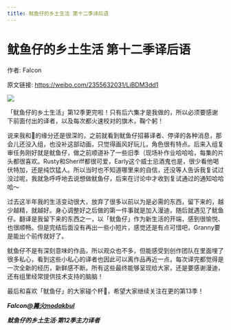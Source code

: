 ```yaml
---
title: 鱿鱼仔的乡土生活 第十二季译后语
---
```


# 鱿鱼仔的乡土生活 第十二季译后语

作者: Falcon

原文链接: https://weibo.com/2355632031/LiBDM3dd1

![](/assets/image/鱿鱼仔的乡土生活%20第十二季译后语.jpg)

「鱿鱼仔的乡土生活」第12季更完啦！只有后六集才是我做的，所以必须要感谢下前面付出的译者，以及每次都火速校对的旗木，鞠个躬！

说来我和🦑的缘分还是很深的，之前就看到鱿鱼仔招募译者、停译的各种消息，那会儿还没入组，也没补这部动画，只觉得画风好玩儿，角色很有特点。后来入组复审任务刚好就是鱿鱼仔，做之前顺道补了一些旧季（现场补作业哈哈哈，每集的片头都很喜欢。Rusty和Sheriff都很可爱，Early这个威士忌酒鬼也是，很少看他喝伏特加，还是纯饮猛人。所以当时也不知道哪里来的自信，还没等人告诉我复试过没过呢，我就急呼呼地去说想做鱿鱼仔，后来在讨论中才收到复试通过的通知哈哈哈～

过去这半年我的生活变动很大，放弃了很多以前以为是必需的东西，留下来的，越少越精，就越好。身心调整好之后做的第一件事就是加入漫迪，随后就遇见了鱿鱼仔。翻译是我留下来的东西之一，以「鱿鱼仔」作为新生活的开端，感到很愉悦、也很顺畅。但是完结后面没有再出一些小短片，感觉还是有点可惜吧，Granny要是能出个前传就好了。

鱿鱼仔不是有深刻意味的作品，所以观众也不多，但能感受到创作团队在里面埋了很多私心，看到这些小私心的译者也因此可以离作品再近一点，每次译完都觉得是一次全新的经历，新鲜感不断。所有这些最终能够呈现给大家，还是要感谢漫迪，还有组里经常提供技术支持的脑脑！

最后和喜欢「鱿鱼仔」的大家碰个杯🥃，希望大家继续关注在更的第13季！

***Falcon[@篝火modakbul](https://weibo.com/n/%E7%AF%9D%E7%81%ABmodakbul)***

***鱿鱼仔的乡土生活·第12季主力译者***